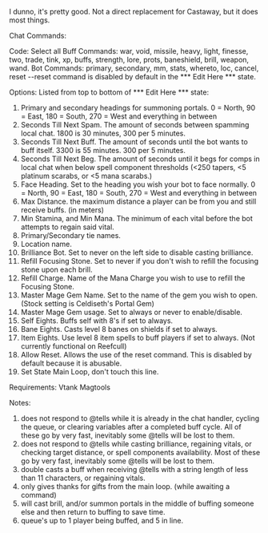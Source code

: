 I dunno, it's pretty good. Not a direct replacement for Castaway, but it does most things.

Chat Commands:

Code: Select all
Buff Commands: war, void, missile, heavy, light, finesse, two, trade, tink, xp, buffs, strength, lore, prots, baneshield, brill, weapon, wand.
Bot Commands: primary, secondary, mm, stats, whereto, loc, cancel, reset
--reset command is disabled by default in the *** Edit Here *** state.


Options:
Listed from top to bottom of *** Edit Here *** state:
1. Primary and secondary headings for summoning portals. 0 = North, 90 = East, 180 = South, 270 = West and everything in between
2. Seconds Till Next Spam. The amount of seconds between spamming local chat. 1800 is 30 minutes, 300 per 5 minutes.
3. Seconds Till Next Buff. The amount of seconds until the bot wants to buff itself. 3300 is 55 minutes. 300 per 5 minutes.
4. Seconds Till Next Beg. The amount of seconds until it begs for comps in local chat when below spell component thresholds (<250 tapers, <5 platinum scarabs, or <5 mana scarabs.)
5. Face Heading. Set to the heading you wish your bot to face normally. 0 = North, 90 = East, 180 = South, 270 = West and everything in between
6. Max Distance. the maximum distance a player can be from you and still receive buffs. (in meters)
7. Min Stamina, and Min Mana. The minimum of each vital before the bot attempts to regain said vital.
8. Primary/Secondary tie names.
9. Location name.
10. Brilliance Bot. Set to never on the left side to disable casting brilliance.
11. Refill Focusing Stone. Set to never if you don't wish to refill the focusing stone upon each brill.
12. Refill Charge. Name of the Mana Charge you wish to use to refill the Focusing Stone.
13. Master Mage Gem Name. Set to the name of the gem you wish to open. (Stock setting is Celdiseth's Portal Gem)
14. Master Mage Gem usage. Set to always or never to enable/disable.
15. Self Eights. Buffs self with 8's if set to always.
16. Bane Eights. Casts level 8 banes on shields if set to always.
17. Item Eights. Use level 8 item spells to buff players if set to always. (Not currently functional on Reefcull)
18. Allow Reset. Allows the use of the reset command. This is disabled by default because it is abusable.
19. Set State Main Loop, don't touch this line.

Requirements:
Vtank
Magtools

Notes:
1. does not respond to @tells while it is already in the chat handler, cycling the queue, or clearing variables after a completed buff cycle. All of these go by very fast, inevitably some @tells will be lost to them.
2. does not respond to @tells while casting brilliance, regaining vitals, or checking target distance, or spell components availability. Most of these go by very fast, inevitably some @tells will be lost to them.
3. double casts a buff when receiving @tells with a string length of less than 11 characters, or regaining vitals.
4. only gives thanks for gifts from the main loop. (while awaiting a command)
5. will cast brill, and/or summon portals in the middle of buffing someone else and then return to buffing to save time.
6. queue's up to 1 player being buffed, and 5 in line.
